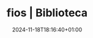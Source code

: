---
title: 'fios | Biblioteca'
lang: "rag"
date: 2024-11-18T18:16:40+01:00
categorias:
    - nome: Anarquismo
      subcategorias:
        - Achegamento ao anarquismo
        - Historia do anarquismo
        - Anticapacitismo e anarquismo
        - Insurreccionalismo
        - Anarcosindicalismo
    - nome: Anticapacitismo
      subcategorias:
        - Anarquismo e anticapacitismo
        - Discapacidade e disidencia
    - nome: Análise do capitalismo?
      subcategorias:
        - 
    - nome: Colonialismo e imperialismo
      subcategorias:
        - Achegamento ao decolonialismo e antiimperialismo
        - Desenvolvemento desigual
        - Panafricanismo
        - Palestina
        - América Latina
    - nome: Comunismo
      subcategorias:
        - Achegamento ao marxismo
        - "Filosofía marxista: Materialismo dialéctico"
        - Crítica da economía política
        - Historia do Movemento Obreiro/Proletario
        - Teoria crítica / Comunismo actual a debate
        - Marxismo e género
        - Marxismo e cuestión nacional
        - Ecosocialismo
        - Imperialismo
        - Marxismo e vaga reaccionaria
    - nome: Crise climática
      subcategorias:
        - Xustiza climática
        - Capitalismo e clima
        - Ciencia e clima
        - Decrecemento
        - Defensa da terra
        - Ecosocialismo
        - Ecofeminismo
    - nome: Ética animal
      subcategorias:
        - Liberación animal
        - Veganismo negro
        - Ética animal e feminismo
        - Ética animal e comunismo
    - nome: Independentismo e cuestión nacional
      subcategorias:
        - Dereito e autodeterminación
        - Historia do independentismo galego
    - nome: Xénero
      subcategorias:
        - Achegamento a cuestión do xenero
        - Historia da loita feminista e LGBT+
        - Gordofobia e xénero
        - Anarquismo e xénero
        - Marxismo e xénero
        - Feminismo materialista
        - Feminismo postestructuralista
        - Primeira onda do feminismo
        - Segunda onda do feminismo
        - Terceira onda do feminismo
        - Ecofeminismo
        - Teoría LGBTIQ+
        - Xénero e antirracismo
    - nome: Práctica militante
      subcategorias:
        - Antirrepresión
        - Ciberseguridade
        - Coidados na militancia
        - Protocolos
---